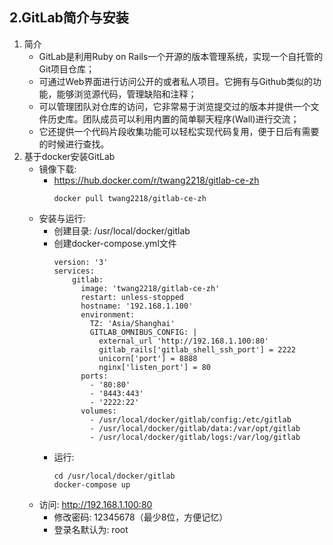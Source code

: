 ## 2.GitLab简介与安装

1. 简介
    + GitLab是利用Ruby on Rails一个开源的版本管理系统，实现一个自托管的Git项目仓库；
    + 可通过Web界面进行访问公开的或者私人项目。它拥有与Github类似的功能，能够浏览源代码，管理缺陷和注释；
    + 可以管理团队对仓库的访问，它非常易于浏览提交过的版本并提供一个文件历史库。团队成员可以利用内置的简单聊天程序(Wall)进行交流；
    + 它还提供一个代码片段收集功能可以轻松实现代码复用，便于日后有需要的时候进行查找。
2. 基于docker安装GitLab
    + 镜像下载:
        + https://hub.docker.com/r/twang2218/gitlab-ce-zh
            ``` shell 
            docker pull twang2218/gitlab-ce-zh
            ```
    + 安装与运行:
        + 创建目录: /usr/local/docker/gitlab
        + 创建docker-compose.yml文件
            ``` shell 
            version: '3'
            services:
                gitlab:
                  image: 'twang2218/gitlab-ce-zh'
                  restart: unless-stopped
                  hostname: '192.168.1.100'
                  environment:
                    TZ: 'Asia/Shanghai'
                    GITLAB_OMNIBUS_CONFIG: |
                      external_url 'http://192.168.1.100:80'
                      gitlab_rails['gitlab_shell_ssh_port'] = 2222
                      unicorn['port'] = 8888
                      nginx['listen_port'] = 80
                  ports:
                    - '80:80'
                    - '8443:443'
                    - '2222:22'
                  volumes:
                    - /usr/local/docker/gitlab/config:/etc/gitlab
                    - /usr/local/docker/gitlab/data:/var/opt/gitlab
                    - /usr/local/docker/gitlab/logs:/var/log/gitlab
            ```
        + 运行:
            ``` shell 
            cd /usr/local/docker/gitlab
            docker-compose up
            ```
    + 访问: http://192.168.1.100:80
        + 修改密码: 12345678（最少8位，方便记忆）
        + 登录名默认为: root